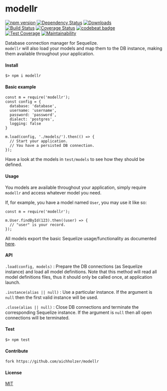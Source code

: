 # modellr
[![npm version](https://badge.fury.io/js/modellr.svg)](https://badge.fury.io/js/modellr)
[![Dependency Status](https://gemnasium.com/badges/github.com/aichholzer/modellr.svg)](https://gemnasium.com/github.com/aichholzer/modellr)
[![Downloads](https://img.shields.io/npm/dt/modellr.svg)](https://www.npmjs.com/package/modellr)<br />
[![Build Status](https://travis-ci.org/aichholzer/modellr.svg?branch=master)](https://travis-ci.org/aichholzer/modellr)
[![Coverage Status](https://coveralls.io/repos/github/aichholzer/modellr/badge.svg?branch=master)](https://coveralls.io/github/aichholzer/modellr?branch=master)
[![codebeat badge](https://codebeat.co/badges/42587fbf-49f1-415a-8386-c7c3c6c294a3)](https://codebeat.co/projects/github-com-aichholzer-modellr-master)<br />
[![Test Coverage](https://api.codeclimate.com/v1/badges/479ec171f96fd4e9c860/test_coverage)](https://codeclimate.com/github/aichholzer/modellr/test_coverage)
[![Maintainability](https://api.codeclimate.com/v1/badges/479ec171f96fd4e9c860/maintainability)](https://codeclimate.com/github/aichholzer/modellr/maintainability)


Database connection manager for Sequelize.<br />
`modellr` will also load your models and map them to the DB instance, making them available throughout your application.

#### Install

```
$> npm i modellr
```

#### Basic example

```
const m = require('modellr');
const config = {
  database: 'database',
  username: 'username',
  password: 'password',
  dialect: 'postgres',
  logging: false
}

m.load(config, './models/').then(() => {
  // Start your application.
  // You have a persisted DB connection.
});
```

Have a look at the models in `test/models` to see how they should be defined.

#### Usage

You models are available throughout your application, simply require `modellr` and access whatever model you need.

If, for example, you have a model named `User`, you may use it like so:

```
const m = require('modellr');

m.User.findById(123).then((user) => {
  // "user" is your record.
});
```

All models export the basic Sequelize usage/functionality as documented [here](http://docs.sequelizejs.com/manual/tutorial/models-usage.html).

#### API

`.load(config, models)` : Prepare the DB connections (as Sequelize instance) and load all model definitions. Note that this method will read all model definitions files, thus it should only be called once, at application launch.

`.instance(alias || null)` : Use a particular instance. If the argument is `null` then the first valid instance will be used.

`.close(alias || null)` : Close DB connections and terminate the corresponding Sequelize instance. If the argument is `null` then all open connections will be terminated.

#### Test

```
$> npm test
```


#### Contribute

```
fork https://github.com/aichholzer/modellr
```


#### License

[MIT](https://github.com/aichholzer/modellr/blob/master/LICENSE)
